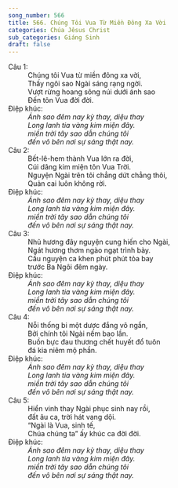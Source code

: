 ```yaml
---
song_number: 566
title: 566. Chúng Tôi Vua Từ Miền Đông Xa Vời
categories: Chúa Jêsus Christ
sub_categories: Giáng Sinh
draft: false
---
```

<dl><dt>Câu 1:</dt><dd data-verse="1">Chúng tôi Vua từ miền đông xa vời, <br/>Thấy ngôi sao Ngài sáng rạng ngời. <br/>Vượt rừng hoang sông núi dưới ánh sao <br/>Ðến tôn Vua đời đời. </dd><dt>Điệp khúc:</dt><dd data-chorus="1"><em>Ánh sao đêm nay kỳ thay, diệu thay <br/>Long lanh tia vàng kim miện đây. <br/>miền trời tây sao dẫn chúng tôi <br/>đến vô bên nơi sự sáng thật nay. </em></dd><dt>Câu 2:</dt><dd data-verse="2">Bết-lê-hem thành Vua lớn ra đời, <br/>Cúi dâng kim miện tôn Vua Trời. <br/>Nguyện Ngài trên tôi chẳng dứt chẳng thôi, <br/>Quản cai luôn không rời. </dd><dt>Điệp khúc:</dt><dd data-chorus="1"><em>Ánh sao đêm nay kỳ thay, diệu thay <br/>Long lanh tia vàng kim miện đây. <br/>miền trời tây sao dẫn chúng tôi <br/>đến vô bên nơi sự sáng thật nay. </em></dd><dt>Câu 3:</dt><dd data-verse="3">Nhũ hương đây nguyện cung hiến cho Ngài, <br/>Ngát hương thơm ngào ngạt trình bày. <br/>Cầu nguyện ca khen phút phút tỏa bay <br/>trước Ba Ngôi đêm ngày. </dd><dt>Điệp khúc:</dt><dd data-chorus="1"><em>Ánh sao đêm nay kỳ thay, diệu thay <br/>Long lanh tia vàng kim miện đây. <br/>miền trời tây sao dẫn chúng tôi <br/>đến vô bên nơi sự sáng thật nay. </em></dd><dt>Câu 4:</dt><dd data-verse="4">Nỗi thống bi một dược đắng vô ngần, <br/>Bởi chính tôi Ngài nếm bao lần. <br/>Buồn bực đau thương chết huyết đổ tuôn <br/>đá kia niêm mộ phần. </dd><dt>Điệp khúc:</dt><dd data-chorus="1"><em>Ánh sao đêm nay kỳ thay, diệu thay <br/>Long lanh tia vàng kim miện đây. <br/>miền trời tây sao dẫn chúng tôi <br/>đến vô bên nơi sự sáng thật nay. </em></dd><dt>Câu 5:</dt><dd data-verse="5">Hiển vinh thay Ngài phục sinh nay rồi, <br/>đất âu ca, trời hát vang dội. <br/>“Ngài là Vua, sinh tế, <br/>Chúa chúng ta” ấy khúc ca đời đời. </dd><dt>Điệp khúc:</dt><dd data-chorus="1"><em>Ánh sao đêm nay kỳ thay, diệu thay <br/>Long lanh tia vàng kim miện đây. <br/>miền trời tây sao dẫn chúng tôi <br/>đến vô bên nơi sự sáng thật nay. </em></dd></dl>